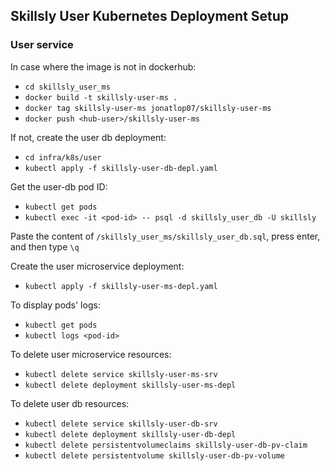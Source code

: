 ## Skillsly User Kubernetes Deployment Setup
### User service
In case where the image is not in dockerhub:
- `cd skillsly_user_ms`
- `docker build -t skillsly-user-ms .`
- `docker tag skillsly-user-ms jonatlop07/skillsly-user-ms`
- `docker push <hub-user>/skillsly-user-ms`

If not, create the user db deployment:
- `cd infra/k8s/user`
- `kubectl apply -f skillsly-user-db-depl.yaml`

Get the user-db pod ID:

- `kubectl get pods`
- `kubectl exec -it <pod-id> -- psql -d skillsly_user_db -U skillsly`

Paste the content of `/skillsly_user_ms/skillsly_user_db.sql`, press enter, and then type `\q`

Create the user microservice deployment:

- `kubectl apply -f skillsly-user-ms-depl.yaml`

To display pods' logs:

- `kubectl get pods`
- `kubectl logs <pod-id>`

To delete user microservice resources:

- `kubectl delete service skillsly-user-ms-srv`
- `kubectl delete deployment skillsly-user-ms-depl`

To delete user db resources:

- `kubectl delete service skillsly-user-db-srv`
- `kubectl delete deployment skillsly-user-db-depl`
- `kubectl delete persistentvolumeclaims skillsly-user-db-pv-claim`
- `kubectl delete persistentvolume skillsly-user-db-pv-volume`

